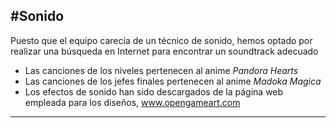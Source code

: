 #Sonido
----
Puesto que el equipo carecía de un técnico de sonido, hemos optado por realizar una búsqueda en Internet para encontrar un soundtrack adecuado

- Las canciones de los niveles pertenecen al anime _Pandora Hearts_
- Las canciones de los jefes finales pertenecen al anime _Madoka Magica_
- Los efectos de sonido han sido descargados de la página web empleada para los diseños, www.opengameart.com

---

